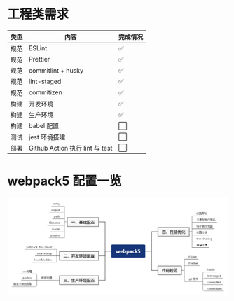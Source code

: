 # 工程类需求

| 类型 | 内容                            | 完成情况 |
| ---- | ------------------------------- | -------- |
| 规范 | ESLint                          | ✅       |
| 规范 | Prettier                        | ✅       |
| 规范 | commitlint + husky              | ✅       |
| 规范 | lint-staged                     | ✅       |
| 规范 | commitizen                      | ✅       |
| 构建 | 开发环境                        | ✅       |
| 构建 | 生产环境                        | ✅       |
| 构建 | babel 配置                      | ⬜️      |
| 测试 | jest 环境搭建                   | ⬜️      |
| 部署 | Github Action 执行 lint 与 test | ⬜️      |

# webpack5 配置一览

![Image](static/webpack5.png)
